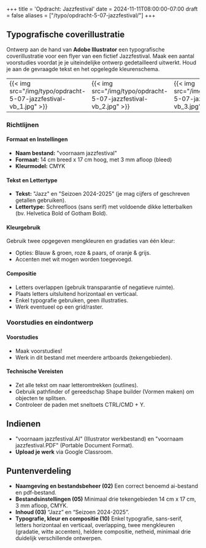 +++
title = 'Opdracht: Jazzfestival'
date = 2024-11-11T08:00:00-07:00
draft = false
aliases = ["/typo/opdracht-5-07-jazzfestival/"]
+++

## Typografische coverillustratie

Ontwerp aan de hand van **Adobe Illustrator** een typografische coverillustratie voor een flyer van een fictief Jazzfestival. Maak een aantal voorstudies voordat je je uiteindelijke ontwerp gedetailleerd uitwerkt. Houd je aan de gevraagde tekst en het opgelegde kleurenschema.

| | | |
|-|-|-|
|{{< img src="/img/typo/opdracht-5-07-jazzfestival-vb_1.jpg" >}}|{{< img src="/img/typo/opdracht-5-07-jazzfestival-vb_2.jpg" >}}|{{< img src="/img/typo/opdracht-5-07-jazzfestival-vb_3.jpg" >}}|

### Richtlijnen

#### Formaat en Instellingen
- **Naam bestand:** "voornaam jazzfestival"
- **Formaat:** 14 cm breed x 17 cm hoog, met 3 mm afloop (bleed)
- **Kleurmodel:** CMYK

#### Tekst en Lettertype
- **Tekst:** "Jazz" en "Seizoen 2024-2025" (je mag cijfers of geschreven getallen gebruiken).
- **Lettertype:** Schreefloos (sans serif) met voldoende dikke letterbalken (bv. Helvetica Bold of Gotham Bold).

#### Kleurgebruik
Gebruik twee opgegeven mengkleuren en gradaties van één kleur:

- Opties: Blauw & groen, roze & paars, of oranje & grijs.
- Accenten met wit mogen worden toegevoegd.

#### Compositie
- Letters overlappen (gebruik transparantie of negatieve ruimte).
- Plaats letters uitsluitend horizontaal en verticaal.
- Enkel typografie gebruiken, geen illustraties. 
- Werk eventueel op een grid/raster. 

### Voorstudies en eindontwerp

#### Voorstudies
- Maak voorstudies!
- Werk in dit bestand met meerdere artboards (tekengebieden).

#### Technische Vereisten
- Zet alle tekst om naar letteromtrekken (outlines).
- Gebruik pathfinder of gereedschap Shape builder (Vormen maken) om objecten te splitsen.
- Controleer de paden met sneltoets CTRL/CMD + Y.

## Indienen

- "voornaam jazzfestival.AI" (Illustrator werkbestand) en "voornaam jazzfestival.PDF" (Portable Document Format).
- **Upload je werk** via Google Classroom.

## Puntenverdeling

- **Naamgeving en bestandsbeheer (02)** Een correct benoemd ai-bestand en pdf-bestand.
- **Bestandsinstellingen (05)** Minimaal drie tekengebieden 14 cm x 17 cm, 3 mm afloop, CMYK. 
- **Inhoud (03)** “Jazz” en “Seizoen 2024-2025”.
- **Typografie, kleur en compositie (10)** Enkel typografie, sans-serif, letters horizontaal en verticaal, overlapping, twee mengkleuren (gradatie, witte accenten), heldere compositie, netheid, minimaal drie duidelijk verschillende ontwerpen.  